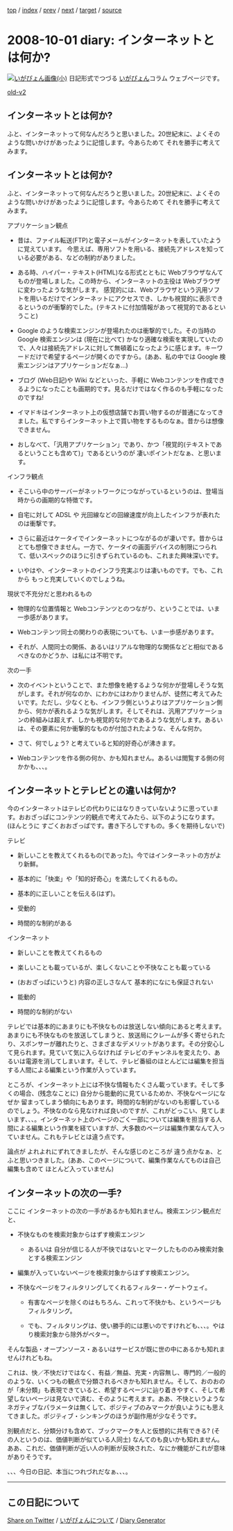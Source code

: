 [top](https://igapyon.github.io/diary/) 
 / [index](https://igapyon.github.io/diary/2008/index.html) 
 / [prev](https://igapyon.github.io/diary/2008/ig080928.html) 
 / [next](https://igapyon.github.io/diary/2008/ig081005.html) 
 / [target](https://igapyon.github.io/diary/2008/ig081001.html) 
 / [source](https://github.com/igapyon/diary/blob/gh-pages/2008/ig081001.html.src.md) 

2008-10-01 diary: インターネットとは何か?
=====================================================================================================
[![いがぴょん画像(小)](https://igapyon.github.io/diary/images/iga200306s.jpg "いがぴょん")](https://igapyon.github.io/diary/memo/memoigapyon.html) 日記形式でつづる [いがぴょん](https://igapyon.github.io/diary/memo/memoigapyon.html)コラム ウェブページです。

[old-v2](ig081001-orig.html)

## インターネットとは何か?

ふと、インターネットって何なんだろうと思いました。20世紀末に、よくそのような問いかけがあったように記憶します。今あらためて それを勝手に考えてみます。


## インターネットとは何か?

ふと、インターネットって何なんだろうと思いました。20世紀末に、よくそのような問いかけがあったように記憶します。今あらためて それを勝手に考えてみます。

アプリケーション観点

* 昔は、ファイル転送(FTP)と電子メールがインターネットを表していたように覚えています。
  今思えば、専用ソフトを用いる、接続先アドレスを知っている必要がある、などの制約がありました。
  
* ある時、ハイパー・テキスト(HTML)なる形式とともに Webブラウザなんてものが登場しました。この時から、インターネットの主役は Webブラウザに変わったような気がします。
  感覚的には、Webブラウザという汎用ソフトを用いるだけでインターネットにアクセスでき、しかも視覚的に表示できるというのが衝撃的でした。(テキストに付加情報があって視覚的であるということ)
  
* Google のような検索エンジンが登場れたのは衝撃的でした。その当時の Google 検索エンジンは (現在に比べて) かなり適確な検索を実現していたので、人々は接続先アドレスに対して無頓着になったように感じます。キーワードだけで希望するページが開くのですから。(ああ、私の中では
  Google 検索エンジンはアプリケーションだなぁ…)
  
* ブログ (Web日記)や Wiki などといった、手軽に Webコンテンツを作成できるようになったことも画期的です。見るだけではなく作るのも手軽になったのですね!
  
* イマドキはインターネット上の仮想店舗でお買い物するのが普通になってきました。私ですらインターネット上で買い物をするものなぁ。昔からは想像できません。
  
* おしなべて、「汎用アプリケーション」であり、かつ「視覚的(テキストであるということも含めて)」であるというのが 凄いポイントだなぁ、と思います。

インフラ観点

* そこいら中のサーバーがネットワークにつながっているというのは、登場当時からの画期的な特徴です。
  
* 自宅に対して ADSL や 光回線などの回線速度が向上したインフラが表れたのは衝撃です。
  
* さらに最近はケータイでインターネットにつながるのが凄いです。昔からはとても想像できません。一方で、ケータイの画面デバイスの制限につられて、低いスペックのほうに引きずられているのも、これまた興味深いです。
  
* いやはや、インターネットのインフラ充実ぶりは凄いものです。でも、これから もっと充実していくのでしょうね。

現状で不充分だと思われるもの

* 物理的な位置情報と Webコンテンツとのつながり、ということでは、いま一歩感があります。
  
* Webコンテンツ同士の関わりの表現についても、いま一歩感があります。
  
* それが、人間同士の関係、あるいはリアルな物理的な関係などと相似であるべきなのかどうか、は私には不明です。

次の一手

* 次のイベントということで、また想像を絶するような何かが登場しそうな気がします。それが何なのか、にわかにはわかりませんが、徒然に考えてみたいです。ただし、少なくとも、インフラ側というよりはアプリケーション側から、何かが表れるような気がします。そしてそれは、汎用アプリケーションの枠組みは超えず、しかも視覚的な何かであるような気がします。あるいは、その要素に何か衝撃的なものが付加されたような、そんな何か。
  
* さて、何でしょう?
  と考えていると知的好奇心が沸きます。
  
* Webコンテンツを作る側の何か、かも知れません。あるいは閲覧する側の何かかも、、、。

## インターネットとテレビとの違いは何か?

今のインターネットはテレビの代わりにはなりきっていないように思っています。おおざっぱにコンテンツ的観点で考えてみたら、以下のようになります。(ほんとうに すごくおおざっぱです。書き下ろしですもの。多くを期待しないで)

テレビ

* 新しいことを教えてくれるもの(であった)。今ではインターネットの方がより新鮮。
  
* 基本的に「快楽」や「知的好奇心」を満たしてくれるもの。
  
* 基本的に正しいことを伝える(はず)。
  
* 受動的
  
* 時間的な制約がある

インターネット

* 新しいことを教えてくれるもの
  
* 楽しいことも載っているが、楽しくないことや不快なことも載っている
  
* (おおざっぱにいうと) 内容の正しさなんて 基本的になにも保証されない
  
* 能動的
  
* 時間的な制約がない

テレビでは基本的にあまりにも不快なものは放送しない傾向にあると考えます。あまりにも不快なものを放送してしまうと、放送局にクレームが多く寄せられたり、スポンサーが離れたりと、さまざまなデメリットがあります。その分安心して見られます。見ていて気に入らなければ テレビのチャンネルを変えたり、あるいは電源を消してしまいます。そして、テレビ番組のほとんどには編集を担当する人間による編集という作業が入っています。

ところが、インターネット上には不快な情報もたくさん載っています。そして多くの場合、(残念なことに) 自分から能動的に見ているためか、不快なページになぜか 留まってしまう傾向にもあります。時間的な制約がないのも影響しているのでしょう。不快なのなら見なければ良いのですが、これがどっこい、見てしまいます、、、。インターネット上のページのごく一部については編集を担当する人間による編集という作業を経ていますが、大多数のページは編集作業なんて入っていません。これもテレビとは違う点です。

論点が よれよれにずれてきましたが、そんな感じのところが 違う点かなぁ、とふと思いつきました。(ああ、このページについて、編集作業なんてものは自己編集も含めて ほとんど入っていません)

## インターネットの次の一手?

ここに インターネットの次の一手があるかも知れません。検索エンジン観点だと、

* 不快なものを検索対象からはずす検索エンジン
  
  * あるいは 自分が信じる人が不快ではないとマークしたもののみ検索対象とする検索エンジン
  

  
* 編集が入っていないページを検索対象からはずす検索エンジン。
  
* 不快なページをフィルタリングしてくれるフィルター・ゲートウェイ。
  
  * 有害なページを除くのはもちろん、これって不快かも、というページもフィルタリング。
    
  * でも、フィルタリングは、使い勝手的には悪いのですけれども、、、。やはり検索対象から除外がベター。
  

そんな製品・オープンソース・あるいはサービスが既に世の中にあるかも知れませんけれどもね。

これは、快／不快だけではなく、有益／無益、充実・内容無し、専門的／一般的のような、いくつもの観点で分類されるべきかも知れません。そして、おのおのが「未分類」も表現できていると、希望するページに辿り着きやすく、そして希望しないページは見ないで済む、そのように考えます。ああ、不快というようなネガティブなパラメータは無くして、ポジティブのみマークが良いようにも思えてきました。ポジティブ・シンキングのほうが副作用が少なそうです。

別観点だと、分類分けも含めて、ブックマークを人と仮想的に共有できる? (その人というのは、価値判断が似ている人同士) なんてのも良いかも知れません。ああ、これだ、価値判断が近い人の判断が反映された、なにか機能がこれが意味がありそうです。

、、、今日の日記、本当につれづれだなぁ、、、。

----------------------------------------------------------------------------------------------------

## この日記について

[Share on Twitter](https://twitter.com/intent/tweet?hashtags=igapyon%2Cdiary%2C%E3%81%84%E3%81%8C%E3%81%B4%E3%82%87%E3%82%93&text=%E3%82%A4%E3%83%B3%E3%82%BF%E3%83%BC%E3%83%8D%E3%83%83%E3%83%88%E3%81%A8%E3%81%AF%E4%BD%95%E3%81%8B%3F&url=https%3A%2F%2Figapyon.github.io%2Fdiary%2F2008%2Fig081001.html) / [いがぴょんについて](https://igapyon.github.io/diary/memo/memoigapyon.html) / [Diary Generator](https://github.com/igapyon/igapyonv3)

